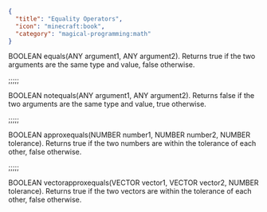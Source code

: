```json
{
  "title": "Equality Operators",
  "icon": "minecraft:book",
  "category": "magical-programming:math"
}
```
BOOLEAN equals(ANY argument1, ANY argument2). Returns true if the two arguments are the same type and value, false otherwise.

;;;;;

BOOLEAN notequals(ANY argument1, ANY argument2). Returns false if the two arguments are the same type and value, true otherwise.

;;;;;

BOOLEAN approxequals(NUMBER number1, NUMBER number2, NUMBER tolerance). Returns true if the two numbers are within the tolerance of each other, false otherwise.

;;;;;

BOOLEAN vectorapproxequals(VECTOR vector1, VECTOR vector2, NUMBER tolerance). Returns true if the two vectors are within the tolerance of each other, false otherwise.